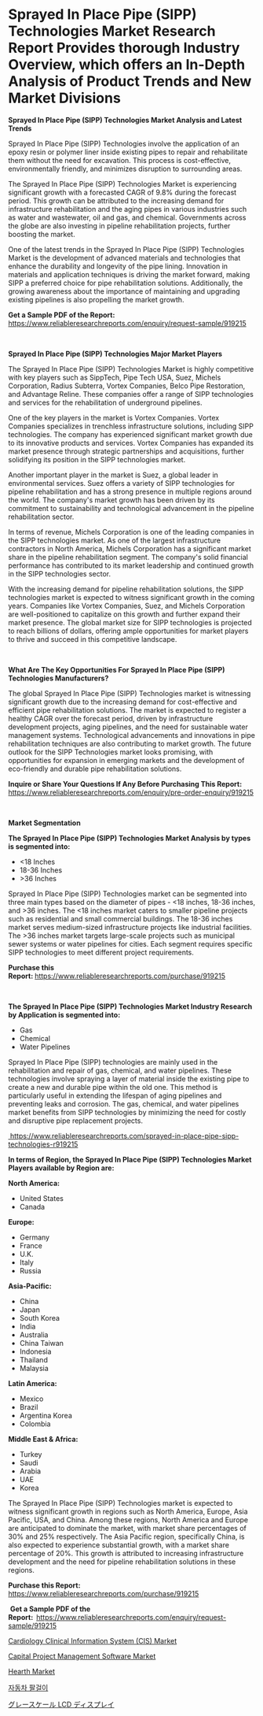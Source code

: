 <p><h1>Sprayed In Place Pipe (SIPP) Technologies Market Research Report Provides thorough Industry Overview, which offers an In-Depth Analysis of Product Trends and New Market Divisions</h1></p><p><strong>Sprayed In Place Pipe (SIPP) Technologies Market Analysis and Latest Trends</strong></p>
<p><p>Sprayed In Place Pipe (SIPP) Technologies involve the application of an epoxy resin or polymer liner inside existing pipes to repair and rehabilitate them without the need for excavation. This process is cost-effective, environmentally friendly, and minimizes disruption to surrounding areas.</p><p>The Sprayed In Place Pipe (SIPP) Technologies Market is experiencing significant growth with a forecasted CAGR of 9.8% during the forecast period. This growth can be attributed to the increasing demand for infrastructure rehabilitation and the aging pipes in various industries such as water and wastewater, oil and gas, and chemical. Governments across the globe are also investing in pipeline rehabilitation projects, further boosting the market.</p><p>One of the latest trends in the Sprayed In Place Pipe (SIPP) Technologies Market is the development of advanced materials and technologies that enhance the durability and longevity of the pipe lining. Innovation in materials and application techniques is driving the market forward, making SIPP a preferred choice for pipe rehabilitation solutions. Additionally, the growing awareness about the importance of maintaining and upgrading existing pipelines is also propelling the market growth.</p></p>
<p><strong>Get a Sample PDF of the Report:&nbsp;</strong> <a href="https://www.reliableresearchreports.com/enquiry/request-sample/919215">https://www.reliableresearchreports.com/enquiry/request-sample/919215</a></p>
<p>&nbsp;</p>
<p><strong>Sprayed In Place Pipe (SIPP) Technologies Major Market Players</strong></p>
<p><p>The Sprayed In Place Pipe (SIPP) Technologies Market is highly competitive with key players such as SippTech, Pipe Tech USA, Suez, Michels Corporation, Radius Subterra, Vortex Companies, Belco Pipe Restoration, and Advantage Reline. These companies offer a range of SIPP technologies and services for the rehabilitation of underground pipelines.</p><p>One of the key players in the market is Vortex Companies. Vortex Companies specializes in trenchless infrastructure solutions, including SIPP technologies. The company has experienced significant market growth due to its innovative products and services. Vortex Companies has expanded its market presence through strategic partnerships and acquisitions, further solidifying its position in the SIPP technologies market.</p><p>Another important player in the market is Suez, a global leader in environmental services. Suez offers a variety of SIPP technologies for pipeline rehabilitation and has a strong presence in multiple regions around the world. The company's market growth has been driven by its commitment to sustainability and technological advancement in the pipeline rehabilitation sector.</p><p>In terms of revenue, Michels Corporation is one of the leading companies in the SIPP technologies market. As one of the largest infrastructure contractors in North America, Michels Corporation has a significant market share in the pipeline rehabilitation segment. The company's solid financial performance has contributed to its market leadership and continued growth in the SIPP technologies sector.</p><p>With the increasing demand for pipeline rehabilitation solutions, the SIPP technologies market is expected to witness significant growth in the coming years. Companies like Vortex Companies, Suez, and Michels Corporation are well-positioned to capitalize on this growth and further expand their market presence. The global market size for SIPP technologies is projected to reach billions of dollars, offering ample opportunities for market players to thrive and succeed in this competitive landscape.</p></p>
<p>&nbsp;</p>
<p><strong>What Are The Key Opportunities For Sprayed In Place Pipe (SIPP) Technologies Manufacturers?</strong></p>
<p><p>The global Sprayed In Place Pipe (SIPP) Technologies market is witnessing significant growth due to the increasing demand for cost-effective and efficient pipe rehabilitation solutions. The market is expected to register a healthy CAGR over the forecast period, driven by infrastructure development projects, aging pipelines, and the need for sustainable water management systems. Technological advancements and innovations in pipe rehabilitation techniques are also contributing to market growth. The future outlook for the SIPP Technologies market looks promising, with opportunities for expansion in emerging markets and the development of eco-friendly and durable pipe rehabilitation solutions.</p></p>
<p><strong>Inquire or Share Your Questions If Any Before Purchasing This Report:</strong> <a href="https://www.reliableresearchreports.com/enquiry/pre-order-enquiry/919215">https://www.reliableresearchreports.com/enquiry/pre-order-enquiry/919215</a></p>
<p>&nbsp;</p>
<p><strong>Market Segmentation</strong></p>
<p><strong>The Sprayed In Place Pipe (SIPP) Technologies Market Analysis by types is segmented into:</strong></p>
<p><ul><li><18 Inches</li><li>18-36 Inches</li><li>>36 Inches</li></ul></p>
<p><p>Sprayed In Place Pipe (SIPP) Technologies market can be segmented into three main types based on the diameter of pipes - <18 inches, 18-36 inches, and >36 inches. The <18 inches market caters to smaller pipeline projects such as residential and small commercial buildings. The 18-36 inches market serves medium-sized infrastructure projects like industrial facilities. The >36 inches market targets large-scale projects such as municipal sewer systems or water pipelines for cities. Each segment requires specific SIPP technologies to meet different project requirements.</p></p>
<p><strong>Purchase this Report:&nbsp;</strong><a href="https://www.reliableresearchreports.com/purchase/919215">https://www.reliableresearchreports.com/purchase/919215</a></p>
<p>&nbsp;</p>
<p><strong>The Sprayed In Place Pipe (SIPP) Technologies Market Industry Research by Application is segmented into:</strong></p>
<p><ul><li>Gas</li><li>Chemical</li><li>Water Pipelines</li></ul></p>
<p><p>Sprayed In Place Pipe (SIPP) technologies are mainly used in the rehabilitation and repair of gas, chemical, and water pipelines. These technologies involve spraying a layer of material inside the existing pipe to create a new and durable pipe within the old one. This method is particularly useful in extending the lifespan of aging pipelines and preventing leaks and corrosion. The gas, chemical, and water pipelines market benefits from SIPP technologies by minimizing the need for costly and disruptive pipe replacement projects.</p></p>
<p><a href="https://www.reliableresearchreports.com/sprayed-in-place-pipe-sipp-technologies-r919215">&nbsp;https://www.reliableresearchreports.com/sprayed-in-place-pipe-sipp-technologies-r919215</a></p>
<p><strong>In terms of Region, the Sprayed In Place Pipe (SIPP) Technologies Market Players available by Region are:</strong></p>
<p>
    <p> <strong> North America: </strong>
        <ul>
            <li>United States</li>
            <li>Canada</li>
        </ul>
        </p> 
    <p> <strong> Europe: </strong>
        <ul>
            <li>Germany</li>
            <li>France</li>
            <li>U.K.</li>
            <li>Italy</li>
            <li>Russia</li>
        </ul>
        </p> 
    <p> <strong> Asia-Pacific: </strong>
        <ul>
            <li>China</li>
            <li>Japan</li>
            <li>South Korea</li>
            <li>India</li>
            <li>Australia</li>
            <li>China Taiwan</li>
            <li>Indonesia</li>
            <li>Thailand</li>
            <li>Malaysia</li>
        </ul>
        </p> 
    <p> <strong> Latin America: </strong>
        <ul>
            <li>Mexico</li>
            <li>Brazil</li>
            <li>Argentina Korea</li>
            <li>Colombia</li>
        </ul>
        </p> 
    <p> <strong> Middle East & Africa: </strong>
        <ul>
            <li>Turkey</li>
            <li>Saudi</li>
            <li>Arabia</li>
            <li>UAE</li>
            <li>Korea</li>
        </ul>
    </p>
    </p>
<p><p>The Sprayed In Place Pipe (SIPP) Technologies market is expected to witness significant growth in regions such as North America, Europe, Asia Pacific, USA, and China. Among these regions, North America and Europe are anticipated to dominate the market, with market share percentages of 30% and 25% respectively. The Asia Pacific region, specifically China, is also expected to experience substantial growth, with a market share percentage of 20%. This growth is attributed to increasing infrastructure development and the need for pipeline rehabilitation solutions in these regions.</p></p>
<p><strong>Purchase this Report: </strong><a href="https://www.reliableresearchreports.com/purchase/919215">https://www.reliableresearchreports.com/purchase/919215</a></p>
<p>&nbsp;<strong>Get a Sample PDF of the Report:&nbsp;&nbsp;</strong><a href="https://www.reliableresearchreports.com/enquiry/request-sample/919215">https://www.reliableresearchreports.com/enquiry/request-sample/919215</a></p>
<p><strong></strong></p>
<p><p><a href="https://github.com/mancsybtousav/Market-Research-Report-List-2/blob/main/cardiology-clinical-information-system-cis-market.md">Cardiology Clinical Information System (CIS) Market</a></p><p><a href="https://www.linkedin.com/pulse/capital-project-management-software-market-share-evolution-tf6se">Capital Project Management Software Market</a></p><p><a href="https://issuu.com/reportprime-2/docs/hearth-market-size-2030.pptx">Hearth Market</a></p><p><a href="https://medium.com/@cathymaggio31/%EC%9E%90%EB%8F%99%EC%B0%A8-%EC%95%94%EB%A0%88%EC%8A%A4%ED%8A%B8-%EC%8B%9C%EC%9E%A5-%EA%B7%9C%EB%AA%A8%EB%8A%94-%EA%B8%80%EB%A1%9C%EB%B2%8C-%EC%82%B0%EC%97%85%EC%97%90%EC%84%9C-%EA%B0%80%EC%9E%A5-%EC%A2%8B%EC%9D%80-%EB%A7%88%EC%BC%80%ED%8C%85-%EC%B1%84%EB%84%90%EC%9D%84-%EB%93%9C%EB%9F%AC%EB%83%85%EB%8B%88%EB%8B%A4-f38a8698a9fb">자동차 팔걸이</a></p><p><a href="https://medium.com/@chelsealowe1964/%E3%82%B0%E3%83%AC%E3%83%BC%E3%82%B9%E3%82%B1%E3%83%BC%E3%83%ABlcd%E3%83%87%E3%82%A3%E3%82%B9%E3%83%97%E3%83%AC%E3%82%A4%E5%B8%82%E5%A0%B4-%E5%B8%82%E5%A0%B4%E3%82%B7%E3%82%A7%E3%82%A2-%E5%B8%82%E5%A0%B4%E5%8B%95%E5%90%91-%E3%81%9D%E3%81%97%E3%81%A6%E5%B0%86%E6%9D%A5%E3%81%AE%E6%88%90%E9%95%B7%E3%82%92%E6%8E%A2%E3%82%8B-90ff56ab3ee4">グレースケール LCD ディスプレイ</a></p></p>